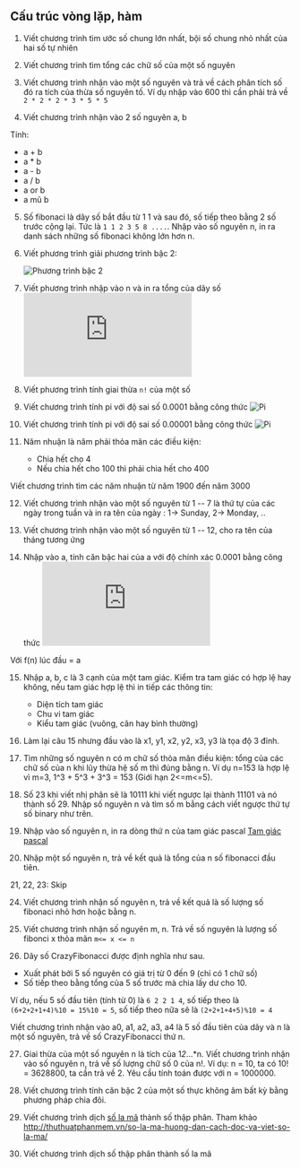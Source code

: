 ## Cấu trúc vòng lặp, hàm

1. Viết chương trình tìm ước số chung lớn nhất, bội số chung nhỏ nhất của hai số tự nhiên

2. Viết chương trình tìm tổng các chữ số của một số nguyên

3. Viết chương trình nhận vào một số nguyên và trả về cách phân tích số đó ra tích của thừa số nguyên tố. Ví dụ nhập vào 600 thì cần phải trả về `2 * 2 * 2 * 3 * 5 * 5`

4. Viết chương trình nhận vào 2 số nguyên a, b

Tính:
- a + b
- a * b
- a - b
- a / b
- a or b
- a mũ b

5. Số fibonaci là dãy số bắt đầu từ 1 1 và sau đó, số tiếp theo bằng 2 số trước cộng lại. Tức là `1 1 2 3 5 8 ....`. Nhập vào số nguyên n, in ra danh sách những số fibonaci không lớn hơn n.

6. Viết phương trình giải phương trình bậc 2: 

    ![Phương trình bậc 2](https://latex.codecogs.com/gif.latex?ax^{2}&plus;bx&plus;c=0)

7. Viết phương trình nhập vào n và in ra tổng của dãy số
    ![Dãy số](https://latex.codecogs.com/gif.latex?1*2&plus;2*3&plus;3*4&plus;...&plus;n(n&plus;1))

8. Viết phương trình tính giai thừa `n!` của một số

9. Viết chương trình tính pi với độ sai số 0.0001 bằng công thức
    ![Pi](https://wikimedia.org/api/rest_v1/media/math/render/svg/e9e3959cd2d0ec735e7a6a1917df784842b76706)

10. Viết chương trình tính pi với độ sai số 0.00001 bằng công thức
    ![Pi](https://wikimedia.org/api/rest_v1/media/math/render/svg/fdafa8bd24ce2b6fd518a3cf253ad1ef409388a6)
11. Năm nhuận là năm phải thỏa mãn các điều kiện:
    - Chia hết cho 4
    - Nếu chia hết cho 100 thì phải chia hết cho 400

Viết chương trình tìm các năm nhuận từ năm 1900 đến năm 3000

12. Viết chương trình nhận vào một số nguyên từ 1 -- 7 là thứ tự của các ngày trong tuần và in ra tên của ngày : 1-> Sunday, 2-> Monday, .. 

13. Viết chương trình nhận vào một số nguyên từ 1 -- 12, cho ra tên của tháng tương ứng

14. Nhập vào a, tính căn bậc hai của a với độ chính xác 0.0001 bằng công thức
    ![Căn](https://latex.codecogs.com/gif.latex?%5Chuge%20f%28n%29%20%3D%20%5Cfrac%7Ba%7D%7B2f%28n%29%7D%20&plus;%20%5Cfrac%7Bf%28n%29%7D%7B2%7D)

Với f(n) lúc đầu = a

15. Nhập a, b, c là 3 cạnh của một tam giác. Kiểm tra tam giác có hợp lệ hay không, nếu tam giác hợp lệ thì in tiếp các thông tin:
    - Diện tích tam giác
    - Chu vi tam giác
    - Kiểu tam giác (vuông, cân hay bình thường)
16. Làm lại câu 15 nhưng đầu vào là x1, y1, x2, y2, x3, y3 là tọa độ 3 đỉnh.

17. Tìm những số nguyên n có m chữ số thỏa mãn điều kiện: tổng của các chữ số của n khi lũy thừa hệ số m thì đúng bằng n. Ví dụ n=153 là hợp lệ vì m=3, 1^3 + 5^3 + 3^3 = 153 (Giới hạn 2<=m<=5).

18. Số 23 khi viết nhị phân sẽ là 10111 khi viết ngược lại thành 11101 và nó thành số 29. Nhập số nguyên n và tìm số m bằng cách viết ngược thứ tự số binary như trên.

19. Nhập vào số nguyên n, in ra dòng thứ n của tam giác pascal [Tam giác pascal](https://vi.wikipedia.org/wiki/Tam_gi%C3%A1c_Pascal)

20. Nhập một số nguyên n, trả về kết quả là tổng của n số fibonacci đầu tiên.

21, 22, 23: Skip

24. Viết chương trình nhận số nguyên n, trả về kết quả là số lượng số fibonaci nhỏ hơn hoặc bằng n.

25. Viết chương trình nhận số nguyên m, n. Trả về số nguyên là lượng số fibonci x thỏa mãn `m<= x <= n`

26. Dãy số CrazyFibonacci được định nghĩa như sau.

- Xuất phát bởi 5 số nguyên có giá trị từ 0 đến 9 (chỉ có 1 chữ số)
- Số tiếp theo bằng tổng của 5 số trước mà chia lấy dư cho 10.

Ví dụ, nếu 5 số đầu tiên (tính từ 0) là `6 2 2 1 4`, số tiếp theo là `(6+2+2+1+4)%10 = 15%10 = 5`, số tiếp theo nữa sẽ là `(2+2+1+4+5)%10 = 4`

Viết chương trình nhận vào a0, a1, a2, a3, a4 là 5 số đầu tiên của dãy và n là một số nguyên, trả về số CrazyFibonacci thứ n.

27. Giai thừa của một số nguyên n là tích của 1*2*...*n. Viết chương trình nhận vào số nguyên n, trả về số lượng chữ số 0 của n!. Ví dụ: n = 10, ta có 10! = 3628800, ta cần trả về 2. Yêu cầu tính toán được với n = 1000000.

28. Viết chương trình tính căn bậc 2 của một số thực không âm bất kỳ bằng phương pháp chia đôi.

29. Viết chương trình dịch [số la mã](https://vi.wikipedia.org/wiki/S%E1%BB%91_La_M%C3%A3) thành số thập phân. Tham khảo http://thuthuatphanmem.vn/so-la-ma-huong-dan-cach-doc-va-viet-so-la-ma/

30. Viết chương trình dịch số thập phân thành số la mã
